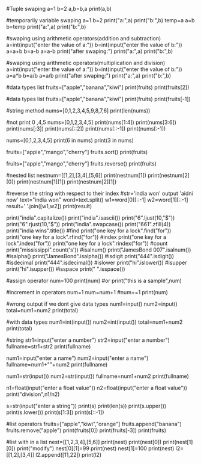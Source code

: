 #Tuple swaping
a=1
b=2
a,b=b,a
print(a,b)

#temporarily variable swaping
a=1
b=2
print("a:",a)
print("b:",b)
temp=a
a=b
b=temp
print("a:",a)
print("b:",b)

#swaping using arithmetic operators(addition and subtraction)
a=int(input("enter the value of a:"))
b=int(input("enter the value of b:"))
a=a+b
b=a-b
a=a-b
print("after swaping:")
print("a:",a)
print("b:",b)


#swaping using arithmetic operators(multiplication and division)
a=int(input("enter the value of a:"))
b=int(input("enter the value of b:"))
a=a*b
b=a/b
a=a/b
print("after swaping:")
print("a:",a)
print("b:",b)

#data types list
fruits=["apple","banana","kiwi"]
print(fruits)
print(fruits[2])

#data types list
fruits=["apple","banana","kiwi"]
print(fruits)
print(fruits[-1])

#string method
nums=[0,1,2,3,4,5,9,8,7,6]
print(len(nums))

#not print 0 ,4,5
nums=[0,1,2,3,4,5]
print(nums[1:4])
print(nums[3:6])
print(nums[:3])
print(nums[::2])
print(nums[::-1])
print(nums[:-1])

nums=[0,1,2,3,4,5]
print(6 in nums)
print(3 in nums)

fruits=["apple","mango","cherry"]
fruits.sort()
print(fruits)

fruits=["apple","mango","cherry"]
fruits.reverse()
print(fruits)

#nested list
nestnum=[[1,2],[3,4],[5,6]]
print(nestnum[1])
print(nestnum[2][0])
print(nestnum[1][1])
print(nestnum[2][1])

#reverse the string with respect to their index
#str='india won'   output 'aidni now'
text="india won"
word=text.split()
w1=word[0][::-1]
w2=word[1][::-1]
result=' '.join([w1,w2])
print(result)


print("india".capitalize())
print("india".isascii())
print("6".ljust(10,"$"))
print("6".rjust(10,"$"))
print("india".swapcase())
print("661".zfill(4))
print("india wins".title())
#find
print("one key for a lock".find("for"))
print("one key for a lock".rfind("for"))
#index
print("one key for a lock".index("for"))
print("one key for a lock".rindex("for"))
#count
print("mississippi".count('s'))
#isalnum()
print("JamesBond 007".isalnum())
#isalpha()
print("JamesBond".isalpha())
#isdigit
print("444".isdigit())
#isdecimal
print("444".isdecimal())
#islower
print("hi".islower())
#isupper
print("hi".isupper())
#isspace
print(" ".isspace())

#assign operator
num=100
print(num)
#or print("this is a sample",num)

#increment in operators
num=1
num=num+1 #num+=1
print(num)

#wrong output if we dont give data types
num1=input()
num2=input()
total=num1+num2
print(total)

#with data types
num1=int(input())
num2=int(input())
total=num1+num2
print(total)

#string
str1=input("enter a number")
str2=input("enter a number")
fullname=str1+str2
print(fullname)

num1=input("enter a name")
num2=input("enter a name")
fullname=num1+""+num2
print(fullname)

num1=str(input())
num2=str(input())
fullname=num1+num2
print(fullname)

n1=float(input("enter a float value"))
n2=float(input("enter a float value"))
print("division",n1/n2)

s=str(input("enter a string"))
print(s)
print(len(s))
print(s.upper())
print(s.lower())
print(s[1:3])
print(s[::-1])

#list operators
fruits=["apple","kiwi","orange"]
fruits.append("banana")
fruits.remove("apple")
print(fruits[0])
print(fruits[-3])
print(fruits)

#list with in a list
nest=[[1,2,3,4],[5,6]]
print(nest)
print(nest[0])
print(nest[1][0])
print("modify")
nest[0][1]=99
print(nest)
nest[1]=100
print(nest)
l2=[[1,2],[3,4]]
l2.append([11,22])
print(l2)


























